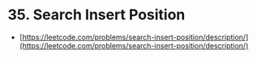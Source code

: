 # 35. Search Insert Position

- [https://leetcode.com/problems/search-insert-position/description/](https://leetcode.com/problems/search-insert-position/description/)
